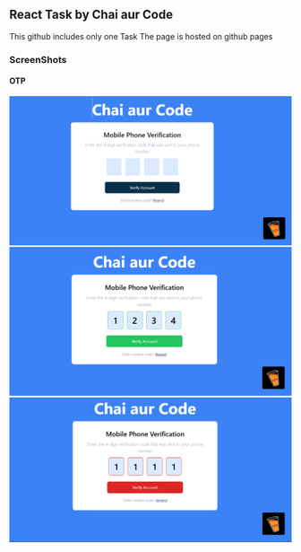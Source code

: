 ## React Task by Chai aur Code

This github includes only one Task
The page is hosted on github pages

### ScreenShots

#### OTP

![Image1](./image.png)
![Image2](./image2.png)
![Image3](./image3.png)
